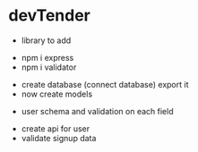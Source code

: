 # devTender

- library to add
 * npm i express
 * npm i validator
 

 - create database (connect database) export it
 - now create models
  * user schema and validation on each field


- create api for user
- validate signup data